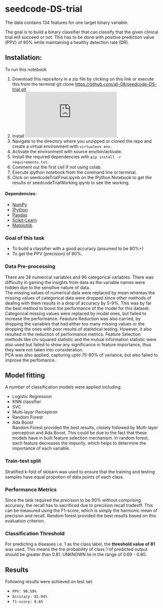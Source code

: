 # seedcode-DS-trial

The data contains 134 features for one target binary variable.  

The goal is to build a binary classifier that can classify that the given clinical trial will succeed or not. This has to be done with  positive prediction value (PPV) of 90% while maintaining a healthy detection rate (DR).  

## Installation:  
To run this notebook
1. Download this repository in a zip file by clicking on this link or execute this from the terminal git clone https://github.com/ali-08/seedcode-DS-trial.git
1. Install ![virtualenv](http://virtualenv.readthedocs.org/en/latest/installation.html).  
1. Navigate to the directory where you unzipped or cloned the repo and create a virtual environment with ````virtualenv env````.
1. Activate the environment with source env/bin/activate.  
1. Install the required dependencies with ````pip install -r requirements.txt````.
1. Comment out the first cell if not using colab.
1. Execute ipython notebook from the command line or terminal.
1. Click on seedcodeTrialFinal.ipynb on the IPython Notebook to get the results or seedcodeTrialWorking.ipynb to see the working.

#### Dependencies:
* [NumPy](http://www.numpy.org/)
* [IPython](http://ipython.org/)
* [Pandas](http://pandas.pydata.org/)
* [Scikit-Learn](http://scikit-learn.org/stable/)
* [Matplotlib](http://matplotlib.org/)

### Goal of this task
* To build a classifier with a good accuracy (assumed to be 80%+)
* To get the PPV (precision) of 90%.

### Data Pre-processing
There are 38 numerical variables and 96 categorical variables. There was difficulty in gaining the insights from data as the variable names were hidden due to the sensitive nature of data.  
The missing values of numerical data were replaced by mean whereas the missing values of categorical data were dropped since other methods of dealing with them results in a drop of accuracy by 5-9%. This was by far the best method to boost the performance of the model for this dataset.
Categorical missing values were replaced by modal ones, but failed to increase the performance.
Feauture Reduction was also carried, by dropping the variables that had either too many missing values or the dropping the ones with poor results of statistical testing. However, it also resulted in the reduction of performance metrics. 
Feature Selection methods like chi-squared statistic and the mutual information statistic were also used but failed to show any significance in feature importance, thus they were not taken into consideration.  
PCA was also applied, capturing upto 75-80% of variance, but also failed to improve the perfomance.

## Model fitting
A number of classification models were applied including:
- Logistic Regression
- KNN classifier
- SVC
- Multi-layer Perceptron
- Random Forest
- Ada Boost  
Random Forest provided the best results, closely followed by Multi-layer perceptron and Ada Boost. This could be due to the fact that these models have in built feature selection mechanism. In random forest, each feature decreases the impurity, which helps to determine the importance of each variable.

### Train-test split
Stratified k-fold of sklearn was used to ensure that the training and testing samples have equal propotion of data points of each class.

### Performance Metrics
Since the task required the precision to be 90% without comprising accuracy, the recall has to sacrificed due to precision recall tradeoff. This can be measured using the F1-score, which is simply the harmonic mean of precision and recall. Random forest provided the best results based on this evaluation criterion.

### Classification Threshold
For predicting a diseases i.e. 1 as the class label, the **threshold value of 81** was used. This means the the probability of class 1 of predicted output should be greater than 0.81. UNKNOWN lie in the range of 0.69 - 0.80.

## Results  
Following results were achieved on test set:
- ```PPV: 90.59%```
- ```Accuracy: 81.04%```
- ```f1-score: 0.65```
